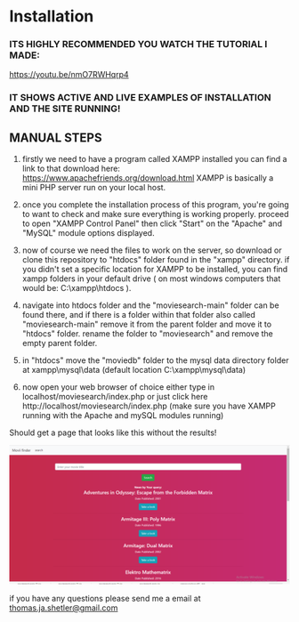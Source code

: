 # Installation

### ITS HIGHLY RECOMMENDED YOU WATCH THE TUTORIAL I MADE:

https://youtu.be/nmO7RWHqrp4

### IT SHOWS ACTIVE AND LIVE EXAMPLES OF INSTALLATION AND THE SITE RUNNING!

## MANUAL STEPS

1. firstly we need to have a program called XAMPP installed you can find a link to that download here:
   https://www.apachefriends.org/download.html
   XAMPP is basically a mini PHP server run on your local host.

2. once you complete the installation process of this program, you're going to want to check and make sure everything is working properly.
   proceed to open "XAMPP Control Panel" then click "Start" on the "Apache" and "MySQL" module options displayed.
   
3. now of course we need the files to work on the server, so download or clone this repository to "htdocs" folder found in the "xampp" directory. if you didn't set a specific        location for XAMPP to be installed, you can find xampp folders in your default drive ( on most windows computers that would be:  C:\xampp\htdocs  ).

4. navigate into htdocs folder and the "moviesearch-main" folder can be found there, and if there is a folder within that folder also called "moviesearch-main" remove it from the parent folder and move it to "htdocs" folder. rename the folder to "moviesearch" and remove the empty parent folder.

5. in "htdocs" move the "moviedb" folder to the mysql data directory folder at xampp\mysql\data 
   (default location C:\xampp\mysql\data) 
   
5. now open your web browser of choice either type in localhost/moviesearch/index.php or just click here http://localhost/moviesearch/index.php (make sure you have XAMPP running      with the Apache and mySQL modules running)

Should get a page that looks like this without the results!

![Movii search](movii.png)

if you have any questions please send me a email at thomas.ja.shetler@gmail.com
